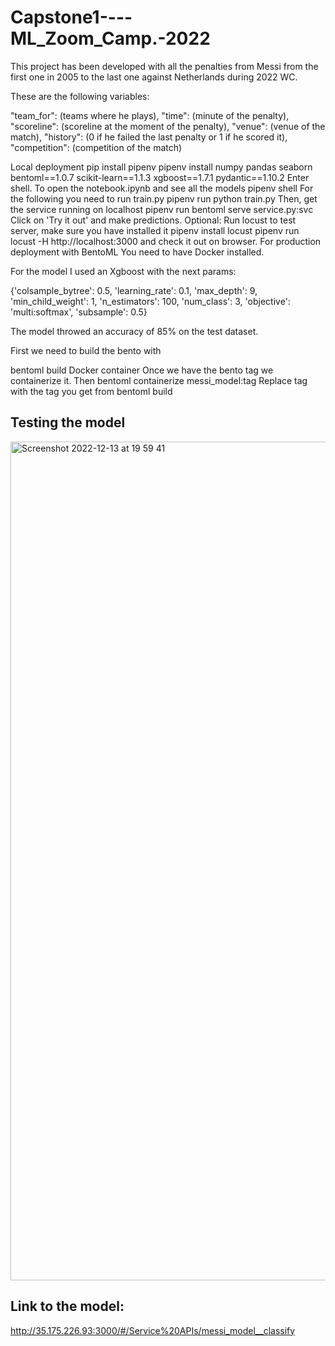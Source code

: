 # Capstone1----ML_Zoom_Camp.-2022

This project has been developed with all the penalties from Messi from the first one in 2005 to the last one against Netherlands during 2022 WC. 

These are the following variables:

  "team_for": (teams where he plays),
  "time": (minute of the penalty),
  "scoreline": (scoreline at the moment of the penalty),
  "venue": (venue of the match),
  "history": (0 if he failed the last penalty or 1 if he scored it),
  "competition": (competition of the match)

Local deployment pip install pipenv pipenv install numpy pandas seaborn bentoml==1.0.7 scikit-learn==1.1.3 xgboost==1.7.1 pydantic==1.10.2 Enter shell.
To open the notebook.ipynb and see all the models pipenv shell For the following you need to run train.py pipenv run python train.py Then, get the service running on localhost pipenv run bentoml serve service.py:svc Click on 'Try it out' and make predictions. 
Optional: Run locust to test server, make sure you have installed it pipenv install locust pipenv run locust -H http://localhost:3000 and check it out on browser. For production deployment with BentoML You need to have Docker installed.

For the model I used an Xgboost with the next params:

{'colsample_bytree': 0.5,
 'learning_rate': 0.1,
 'max_depth': 9,
 'min_child_weight': 1,
 'n_estimators': 100,
 'num_class': 3,
 'objective': 'multi:softmax',
 'subsample': 0.5}
 
The model throwed an accuracy of 85% on the test dataset.

First we need to build the bento with

bentoml build Docker container Once we have the bento tag we containerize it. Then bentoml containerize messi_model:tag Replace tag with the tag you get from bentoml build

## Testing the model 

<img width="1342" alt="Screenshot 2022-12-13 at 19 59 41" src="https://user-images.githubusercontent.com/98197260/207487263-472d1f34-ee12-4371-9968-8e2777776d9e.png">

## Link to the model:
http://35.175.226.93:3000/#/Service%20APIs/messi_model__classify

